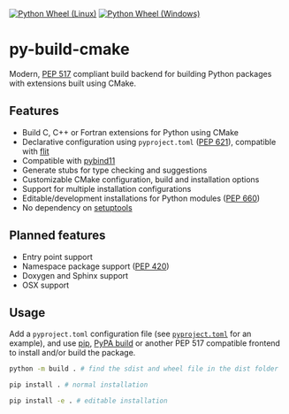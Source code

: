 [![Python Wheel (Linux)](https://github.com/tttapa/py-build-cmake/actions/workflows/wheel.yml/badge.svg)](https://github.com/tttapa/py-build-cmake/actions/workflows/wheel.yml)
[![Python Wheel (Windows)](https://github.com/tttapa/py-build-cmake/actions/workflows/wheel-windows.yml/badge.svg)](https://github.com/tttapa/py-build-cmake/actions/workflows/wheel-windows.yml)

# py-build-cmake

Modern, [PEP 517](https://www.python.org/dev/peps/pep-0517/) compliant build
backend for building Python packages with extensions built using CMake.

## Features

 - Build C, C++ or Fortran extensions for Python using CMake
 - Declarative configuration using `pyproject.toml` ([PEP 621](https://www.python.org/dev/peps/pep-0621/)), compatible with
   [flit](https://github.com/pypa/flit)
 - Compatible with [pybind11](https://github.com/pybind/pybind11)
 - Generate stubs for type checking and suggestions
 - Customizable CMake configuration, build and installation options
 - Support for multiple installation configurations
 - Editable/development installations for Python modules ([PEP 660](https://www.python.org/dev/peps/pep-0660/))
 - No dependency on [setuptools](https://github.com/pypa/setuptools)

## Planned features

 - Entry point support
 - Namespace package support ([PEP 420](https://www.python.org/dev/peps/pep-0420/))
 - Doxygen and Sphinx support
 - OSX support

## Usage

Add a `pyproject.toml` configuration file
(see [`pyproject.toml`](pyproject.toml) for an example), and use
[pip](https://github.com/pypa/pip), [PyPA build](https://github.com/pypa/build)
or another PEP 517 compatible frontend to install and/or build the package.

```sh
python -m build . # find the sdist and wheel file in the dist folder
```

```sh
pip install . # normal installation
```
```sh
pip install -e . # editable installation
```